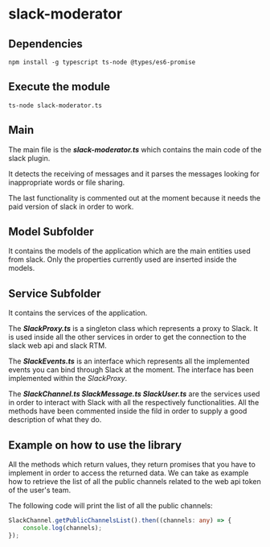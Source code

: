 # slack-moderator

## Dependencies

`npm install -g typescript ts-node @types/es6-promise`

## Execute the module

`ts-node slack-moderator.ts`

## Main

The main file is the ***slack-moderator.ts*** which contains the main code of the slack plugin.

It detects the receiving of messages and it parses the messages looking for inappropriate words or file sharing.

The last functionality is commented out at the moment because it needs the paid version of slack in order to work.

## Model Subfolder

It contains the models of the application which are the main entities used from slack. Only the properties currently used are inserted inside the models.

## Service Subfolder

It contains the services of the application.

The ***SlackProxy.ts*** is a singleton class which represents a proxy to Slack. It is used inside all the other services in order to get the connection to the slack web api and slack RTM.

The ***SlackEvents.ts*** is an interface which represents all the implemented events you can bind through Slack at the moment. The interface has been implemented within the *SlackProxy*.

The ***SlackChannel.ts SlackMessage.ts SlackUser.ts*** are the services used in order to interact with Slack with all the respectively functionalities. All the methods have been commented inside the fild in order to supply a good description of what they do.

## Example on how to use the library

All the methods which return values, they return promises that you have to implement in order to access the returned data. We can take as example how to retrieve the list of all the public channels related to the web api token of the user's team.

The following code will print the list of all the public channels:

```typescript
SlackChannel.getPublicChannelsList().then((channels: any) => {
    console.log(channels);
});
```